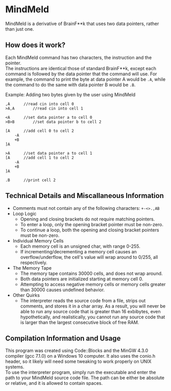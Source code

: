 # MindMeld
MindMeld is a derivative of BrainF**k that uses two data pointers, rather than just one.

## How does it work?
Each MindMeld command has two characters, the instruction and the pointer.  
The instructions are identical those of standard BrainF**k, except each command is followed by the data pointer that the command will use. For example, the command to print the byte at data pointer A would be `.A`, while the command to do the same with data pointer B would be `.B`.

Example: Adding two bytes given by the user using MindMeld
```
,A		//read cin into cell 0
>A,A		//read cin into cell 1

<A		//set data pointer a to cell 0
>B>B		//set data pointer b to cell 2

[A		//add cell 0 to cell 2
	-A
	+B
]A

>A		//set data pointer a to cell 1
[A		//add cell 1 to cell 2
	-A
	+B
]A

.B		//print cell 2
```

## Technical Details and Miscallaneous Information
 * Comments must not contain any of the following characters: `+-<>.,AB`
 * Loop Logic
   * Opening and closing brackets do not require matching pointers.
   * To enter a loop, only the opening bracket pointer must be non-zero.
   * To continue a loop, both the opening and closing bracket pointers must be non-zero.
 * Individual Memory Cells
   * Each memory cell is an unsigned char, with range 0-255.
   * If incrementing/decrementing a memory cell causes an overflow/underflow, the cell's value will wrap around to 0/255, all respectively.
 * The Memory Tape
   * The memory tape contains 30000 cells, and does not wrap around.
   * Both data pointers are initialized starting at memory cell 0.
   * Attempting to access negative memory cells or memory cells greater than 30000 causes undefined behavior.
 * Other Quirks
   * The interpreter reads the source code from a file, strips out comments, and stores it in a char array. As a result, you will never be able to run any source code that is greater than 16 exbibytes, even hypothetically, and realistically, you cannot run any source code that is larger than the largest consecutive block of free RAM.

## Compilation Information and Usage
This program was created using Code::Blocks and the MinGW 4.3.0 compiler (gcc 7.1.0) on a Windows 10 computer. It also uses the conio.h header, so it likely will need some tweaking to work properly on UNIX systems.  
To use the interpreter program, simply run the executable and enter the path to your MindMeld source code file. The path can be either be absolute or relative, and it is allowed to contain spaces.
